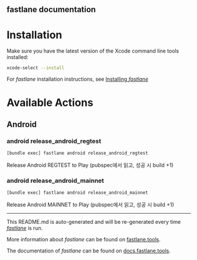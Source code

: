 fastlane documentation
----

# Installation

Make sure you have the latest version of the Xcode command line tools installed:

```sh
xcode-select --install
```

For _fastlane_ installation instructions, see [Installing _fastlane_](https://docs.fastlane.tools/#installing-fastlane)

# Available Actions

## Android

### android release_android_regtest

```sh
[bundle exec] fastlane android release_android_regtest
```

Release Android REGTEST to Play (pubspec에서 읽고, 성공 시 build +1)

### android release_android_mainnet

```sh
[bundle exec] fastlane android release_android_mainnet
```

Release Android MAINNET to Play (pubspec에서 읽고, 성공 시 build +1)

----

This README.md is auto-generated and will be re-generated every time [_fastlane_](https://fastlane.tools) is run.

More information about _fastlane_ can be found on [fastlane.tools](https://fastlane.tools).

The documentation of _fastlane_ can be found on [docs.fastlane.tools](https://docs.fastlane.tools).
